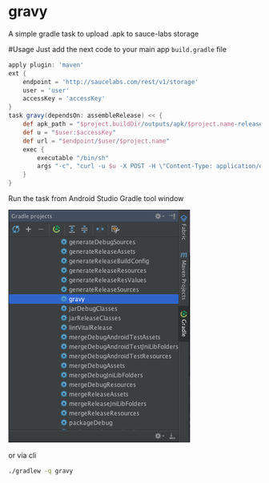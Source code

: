 # gravy
A simple gradle task to upload .apk to sauce-labs storage

#Usage
Just add the next code to your main app ```build.gradle``` file

```gradle
apply plugin: 'maven'
ext {
    endpoint = 'http://saucelabs.com/rest/v1/storage'
    user = 'user'
    accessKey = 'accessKey'
}
task gravy(dependsOn: assembleRelease) << {
    def apk_path = "$project.buildDir/outputs/apk/$project.name-release-unsigned.apk"
    def u = "$user:$accessKey"
    def url = "$endpoint/$user/$project.name"
    exec {
        executable "/bin/sh"
        args "-c", "curl -u $u -X POST -H \"Content-Type: application/octet-stream\" $url?overwrite=true --data-binary @$apk_path"
    }
}
```
Run the task from Android Studio Gradle tool window

<img src="https://raw.githubusercontent.com/Urucas/gravy/master/screen.png" />

or via cli
```bash
./gradlew -q gravy
```
